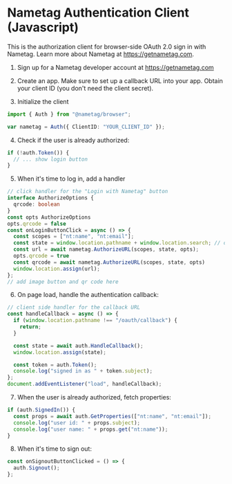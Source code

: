 # Nametag Authentication Client (Javascript)

This is the authorization client for browser-side OAuth 2.0 sign in with Nametag. Learn more about Nametag at https://getnametag.com.

1. Sign up for a Nametag developer account at https://getnametag.com

2. Create an app. Make sure to set up a callback URL into your app. Obtain your client ID (you don't need the client secret).

3. Initialize the client

```typescript
import { Auth } from "@nametag/browser";

var nametag = Auth({ ClientID: "YOUR_CLIENT_ID" });
```

4. Check if the user is already authorized:

```typescript
if (!auth.Token()) {
  // ... show login button
}
```

5. When it's time to log in, add a handler

```typescript
// click handler for the "Login with Nametag" button
interface AuthorizeOptions {
  qrcode: boolean
}
const opts AuthorizeOptions
opts.qrcode = false
const onLoginButtonClick = async () => {
  const scopes = ["nt:name", "nt:email"];
  const state = window.location.pathname + window.location.search; // or whatever the next URL is
  const url = await nametag.AuthorizeURL(scopes, state, opts);
  opts.qrcode = true
  const qrcode = await nametag.AuthorizeURL(scopes, state, opts) 
  window.location.assign(url);
};
// add image button and qr code here
```

6. On page load, handle the authentication callback:

```typescript
// client side handler for the callback URL
const handleCallback = async () => {
  if (window.location.pathname !== "/oauth/callback") {
    return;
  }

  const state = await auth.HandleCallback();
  window.location.assign(state);

  const token = auth.Token();
  console.log("signed in as " + token.subject);
};
document.addEventListener("load", handleCallback);
```

7. When the user is already authorized, fetch properties:

```typescript
if (auth.SignedIn()) {
  const props = await auth.GetProperties(["nt:name", "nt:email"]);
  console.log("user id: " + props.subject);
  console.log("user name: " + props.get("nt:name"));
}
```

8. When it's time to sign out:

```typescript
const onSignoutButtonClicked = () => {
  auth.Signout();
};
```

